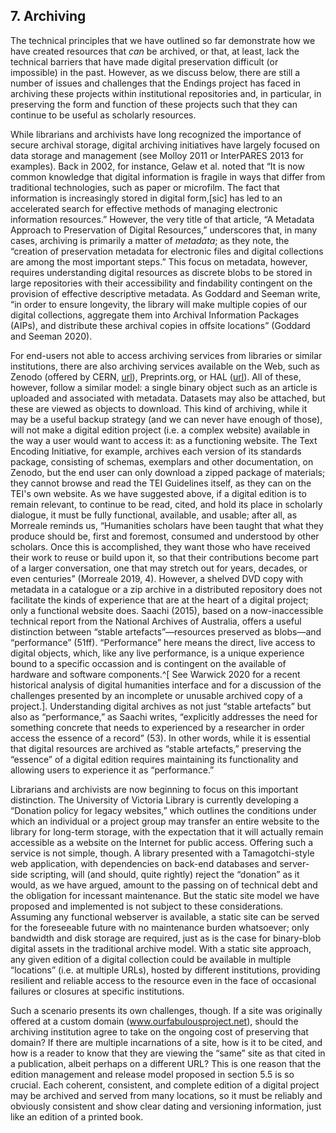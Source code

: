<!--Archiving. Now it's built, how do we archive it? Negotiating with the Library. The issue with URLs: is a domain name intrinsic to the identity of the project? Will the archive [pay to] maintain it?-->


## 7. Archiving

The technical principles that we have outlined so far demonstrate how we have created resources that *can* be archived, or that, at least, lack the technical barriers that have made digital preservation difficult (or impossible) in the past.  However, as we discuss below, there are still a number of issues and challenges that the Endings project has faced in archiving these projects within institutional repositories and, in particular, in preserving the form and function of these projects such that they can continue to be useful as scholarly resources. 

While librarians and archivists have long recognized the importance of secure archival storage, digital archiving initiatives have largely  focused on data storage and management (see Molloy 2011 or InterPARES 2013 for examples). Back in 2002, for instance, Gelaw et al. noted that “It is now common knowledge that digital information is fragile in ways that differ from traditional technologies, such as paper or microfilm. The fact that information is increasingly stored in digital form,[sic] has led to an accelerated search for effective methods of managing electronic information resources.” However, the very title of that article, “A Metadata Approach to Preservation of Digital Resources,” underscores that, in many cases, archiving is primarily a matter of *metadata*; as they note, the “creation of preservation metadata for electronic files and digital collections are among the most important steps.” This focus on metadata, however, requires understanding digital resources as discrete blobs to be stored in large repositories with their accessibility and findability contingent on the provision of effective descriptive metadata. As Goddard and Seeman write, “in order to ensure longevity, the library will make multiple copies of our digital collections, aggregate them into Archival Information Packages (AIPs), and distribute these archival copies in offsite locations” (Goddard and Seeman 2020). 

For end-users not able to access archiving services from libraries or similar institutions, there are also archiving services available on the Web, such as Zenodo (offered by CERN, [url](https://zenodo.org/)), Preprints.org, or HAL ([url](https://hal.archives-ouvertes.fr/)). All of these, however, follow a similar model: a single binary object such as an article is uploaded and associated with metadata. Datasets may also be attached, but these are viewed as objects to download. This kind of archiving, while it may be a useful backup strategy (and we can never have enough of those), will not make a digital edition project (i.e. a complex website) available in the way a user would want to access it: as a functioning website. The Text Encoding Initiative, for example, archives each version of its standards package, consisting of schemas, exemplars and other documentation, on Zenodo, but the end user can only download a zipped package of materials; they cannot browse and read the TEI Guidelines itself, as they can on the TEI's own website. As we have suggested above, if a digital edition is to remain relevant, to continue to be read, cited, and hold its place in scholarly dialogue, it must be fully functional, available, and usable; after all, as Morreale reminds us, “Humanities scholars have been taught that what they produce should be, first and foremost, consumed and understood by other scholars. Once this is accomplished, they want those who have received their work to reuse or build upon it, so that their contributions become part of a larger conversation, one that may stretch out for years, decades, or even centuries” (Morreale 2019, 4).  However, a shelved DVD copy with metadata in a catalogue or a zip archive in a distributed repository does not facilitate the kinds of experience that are at the heart of a digital project; only a functional website does. Saachi (2015), based on a now-inaccessible technical report from the National Archives of Australia, offers a useful distinction between “stable artefacts”—resources preserved as blobs—and “performance” (51ff). “Performance” here means the direct, live access to digital objects, which, like any live performance, is a unique experience bound to a specific occassion and is contingent on the available of hardware and software components.^[ See Warwick 2020 for a recent historical analysis of digital humanities interface and for a discussion of the challenges presented by an incomplete or unusable archived copy of a project.].  Understanding digital archives as not just “stable artefacts” but also as “performance,” as Saachi writes, “explicitly addresses the need for something concrete that needs to experienced by a researcher in order access the essence of a record” (53). In other words, while it is essential that digital resources are archived as “stable artefacts,” preserving the “essence” of a digital edition requires maintaining its functionality and allowing users to experience it as “performance.”

Librarians and archivists are now beginning to focus on this important distinction. The University of Victoria Library is currently developing a “Donation policy for legacy websites,” which outlines the conditions under which an individual or a project group may transfer an entire website to the library for long-term storage, with the expectation that it will actually remain accessible as a website on the Internet for public access. Offering such a service is not simple, though. A library presented with a Tamagotchi-style web application, with dependencies on back-end databases and server-side scripting, will (and should, quite rightly) reject the “donation” as it would, as we have argued, amount to the passing on of technical debt and the obligation for incessant maintenance. But the static site model we have proposed and implemented is not subject to these considerations. Assuming any functional webserver is available, a static site can be served for the foreseeable future with no maintenance burden whatsoever; only bandwidth and disk storage are required, just as is the case for binary-blob digital assets in the traditional archive model. With a static site approach, any given edition of a digital collection could be available in multiple “locations” (i.e. at multiple URLs), hosted by different institutions, providing resilient and reliable access to the resource even in the face of occasional failures or closures at specific institutions.

Such a scenario presents its own challenges, though. If a site was originally offered at a custom domain (www.ourfabulousproject.net), should the archiving institution agree to take on the ongoing cost of preserving that domain? If there are multiple incarnations of a site, how is it to be cited, and how is a reader to know that they are viewing the “same” site as that cited in a publication, albeit perhaps on a different URL? This is one reason that the edition management and release model proposed in section 5.5 is so crucial. Each coherent, consistent, and complete edition of a digital project may be archived and served from many locations, so it must be reliably and obviously consistent and show clear dating and versioning information, just like an edition of a printed book. 







